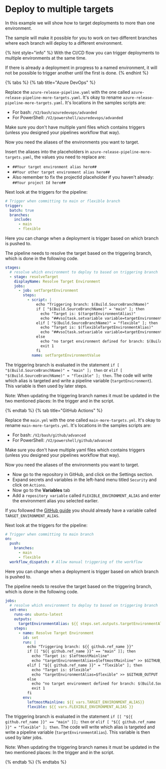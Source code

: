 # Deploy to multiple targets
In this example we will show how to target deployments to more than one environment.

The sample will make it possible for you to work on two different branches where each branch will deploy to a different environment.

{% hint style="info" %}
With the CI/CD flow you can trigger deployments to multiple environments at the same time. 

If there is already a deployment in progress to a named environment, it will not be possible to trigger another until the first is done.
{% endhint %}

{% tabs %}
{% tab title="Azure DevOps" %}

Replace the `azure-release-pipeline.yaml` with the one called `azure-release-pipeline-more-targets.yaml`. It's okay to rename `azure-release-pipeline-more-targets.yaml`.
It's locations in the samples scripts are:
- For bash: `/V2/bash/azuredevops/advanded`
- For PowerShell: `/V2/powershell/azuredevops/advanded`

 Make sure you don't have multiple yaml files which contains triggers (unless you designed your pipelines workflow that way).

 Now you need the aliases of the environments you want to target.

 Insert the aliases into the placeholders in `azure-release-pipeline-more-targets.yaml`, the values you need to replace are:
- `##Your target environment alias here##`
- `##Your other target environment alias here##`
- Also remember to fix the projectId placeholder if you haven't already: `##Your project Id here##`

Next look at the triggers for the pipeline:

```yml
# Trigger when committing to main or flexible branch 
trigger:
  batch: true
  branches:
    include:
      - main
      - flexible
```

Here you can change when a deployment is trigger based on which branch is pushed to.

The pipeline needs to resolve the target based on the triggering branch, which is done in the following code.
```yml
stages:
  # resolve which environment to deploy to based on triggering branch
  - stage: resolveTarget
    displayName: Resolve Target Environment
    jobs:
      - job: setTargetEnvironment
        steps:
          - script: |
              echo "Triggering branch: $(Build.SourceBranchName)"
              if [ "$(Build.SourceBranchName)" = "main" ]; then
                echo "Target is: $(targetEnvironmentAlias)"
                echo "##vso[task.setvariable variable=targetEnvironment;isOutput=true]$(targetEnvironmentAlias)"
              elif [ "$(Build.SourceBranchName)" = "flexible" ]; then
                echo "Target is: $(flexibleTargetEnvironmentAlias)"
                echo "##vso[task.setvariable variable=targetEnvironment;isOutput=true]$(flexibleTargetEnvironmentAlias)"
              else
                echo "no target environment defined for branch: $(Build.SourceBranchName)"
                exit 1
              fi
            name: setTargetEnvironmentValue
```

The triggering branch is evaluated in the statement `if [ "$(Build.SourceBranchName)" = "main" ]; then` or `elif [ "$(Build.SourceBranchName)" = "flexible" ]; then`.
The code will write which alias is targeted and write a pipeline variable (`targetEnvironment`). This variable is then used by later steps.

Note: When updating the triggering branch names it must be updated in the two mentioned places: In the trigger and in the script.


{% endtab %}
{% tab title="GitHub Actions" %}

Replace the `main.yml` with the one called `main-more-targets.yml`. It's okay to rename `main-more-targets.yml`.
It's locations in the samples scripts are:
- For bash: `/V2/bash/github/advanced`
- For PowerShell: `/V2/powershell/github/advanced`

 Make sure you don't have multiple yaml files which contains triggers (unless you designed your pipelines workflow that way).

 Now you need the aliases of the environments you want to target.
* Now go to the repository in GitHub, and click on the Settings section.
* Expand secrets and variables in the left-hand menu titled `Security` and click on `Actions`.
* Now go to the **Variables** tab
* Add a `repository variable` called `FLEXIBLE_ENVIRONMENT_ALIAS` and enter the environment alias you selected earlier.

If you followed the [GitHub guide](github-actions.md) you should already have a variable called `TARGET_ENVIRONMENT_ALIAS`.

Next look at the triggers for the pipeline:

```yml
# Trigger when committing to main branch
on:
  push:
    branches:
      - main
      - flexible
  workflow_dispatch: # Allow manual triggering of the workflow
```

Here you can change when a deployment is trigger based on which branch is pushed to.

The pipeline needs to resolve the target based on the triggering branch, which is done in the following code.
```yml
jobs:
  # resolve which environment to deploy to based on triggering branch
  set-env:
    runs-on: ubuntu-latest
    outputs:
      targetEnvironmentAlias: ${{ steps.set.outputs.targetEnvironmentAlias }}
    steps:
      - name: Resolve Target Environment
        id: set
        run: |
          echo "Triggering branch: ${{ github.ref_name }}"
          if [[ "${{ github.ref_name }}" == "main" ]]; then
            echo "Target is: $leftmostMainline"
            echo "targetEnvironmentAlias=$leftmostMainline" >> $GITHUB_OUTPUT
          elif [ "${{ github.ref_name }}" = "flexible" ]; then
            echo "Target is: $flexible"
            echo "targetEnvironmentAlias=$flexible" >> $GITHUB_OUTPUT
          else
            echo "no target environment defined for branch: $(Build.SourceBranchName)"
            exit 1
          fi
        env:
          leftmostMainline: ${{ vars.TARGET_ENVIRONMENT_ALIAS}}
          flexible: ${{ vars.FLEXIBLE_ENVIRONMENT_ALIAS }}
```

The triggering branch is evaluated in the statement `if [[ "${{ github.ref_name }}" == "main" ]]; then` or `elif [ "${{ github.ref_name }}" = "flexible" ]; then`.
The code will write which alias is targeted and write a pipeline variable (`targetEnvironmentAlias`). This variable is then used by later jobs.

Note: When updating the triggering branch names it must be updated in the two mentioned places: In the trigger and in the script.

{% endtab %}
{% endtabs %}